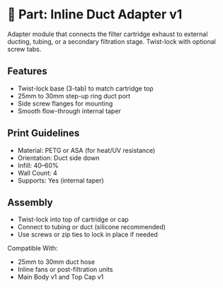 # 🔄 Part: Inline Duct Adapter v1

Adapter module that connects the filter cartridge exhaust to external ducting, tubing, or a secondary filtration stage. Twist-lock with optional screw tabs.

## Features

- Twist-lock base (3-tab) to match cartridge top
- 25mm to 30mm step-up ring duct port
- Side screw flanges for mounting
- Smooth flow-through internal taper

## Print Guidelines

- Material: PETG or ASA (for heat/UV resistance)
- Orientation: Duct side down
- Infill: 40–60%
- Wall Count: 4
- Supports: Yes (internal taper)

## Assembly

- Twist-lock into top of cartridge or cap
- Connect to tubing or duct (silicone recommended)
- Use screws or zip ties to lock in place if needed

Compatible With:
- 25mm to 30mm duct hose
- Inline fans or post-filtration units
- Main Body v1 and Top Cap v1
